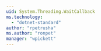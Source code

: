```yaml
---
uid: System.Threading.WaitCallback
ms.technology: 
  - "dotnet-standard"
author: "rpetrusha"
ms.author: "ronpet"
manager: "wpickett"
---
```

